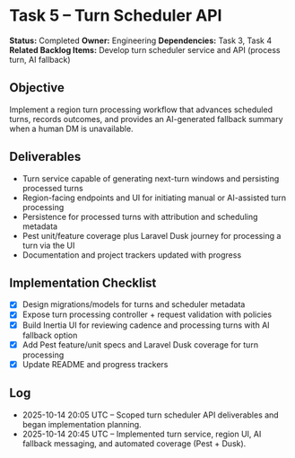 # Task 5 – Turn Scheduler API

**Status:** Completed
**Owner:** Engineering
**Dependencies:** Task 3, Task 4
**Related Backlog Items:** Develop turn scheduler service and API (process turn, AI fallback)

## Objective
Implement a region turn processing workflow that advances scheduled turns, records outcomes, and provides an AI-generated fallback summary when a human DM is unavailable.

## Deliverables
- Turn service capable of generating next-turn windows and persisting processed turns
- Region-facing endpoints and UI for initiating manual or AI-assisted turn processing
- Persistence for processed turns with attribution and scheduling metadata
- Pest unit/feature coverage plus Laravel Dusk journey for processing a turn via the UI
- Documentation and project trackers updated with progress

## Implementation Checklist
- [x] Design migrations/models for turns and scheduler metadata
- [x] Expose turn processing controller + request validation with policies
- [x] Build Inertia UI for reviewing cadence and processing turns with AI fallback option
- [x] Add Pest feature/unit specs and Laravel Dusk coverage for turn processing
- [x] Update README and progress trackers

## Log
- 2025-10-14 20:05 UTC – Scoped turn scheduler API deliverables and began implementation planning.
- 2025-10-14 20:45 UTC – Implemented turn service, region UI, AI fallback messaging, and automated coverage (Pest + Dusk).
